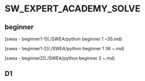# SW_EXPERT_ACADEMY_SOLVE

## beginner

[swea - beginner1-1](./SWEA/python beginner 1 ~35.md)

[swea - beginner1-2](./SWEA/python beginner 1 36 ~.md)

[swea - beginner2](./SWEA/python beginner 2 ~.md)

## D1




